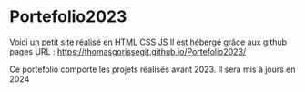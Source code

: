 # Portefolio2023
Voici un petit site réalisé en HTML CSS JS 
Il est hébergé grâce aux github pages
URL : https://thomasgorissegit.github.io/Portefolio2023/

Ce portefolio comporte les projets réalisés avant 2023.
Il sera mis à jours en 2024
